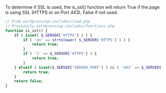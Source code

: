 To determine if SSL is used, the is_ssl() function will return True
if the page is using SSL (HTTPS or on Port 443), False if not
used.

```php
// From wordpress/wp-includes/load.php
// Previously wordpress/wp-includes/functions.php
function is_ssl() {
    if ( isset( $_SERVER['HTTPS'] ) ) {
        if ( 'on' == strtolower( $_SERVER['HTTPS'] ) ) {
            return true;
        }
        if ( '1' == $_SERVER['HTTPS'] ) {
            return true;
        }
    } elseif ( isset($_SERVER['SERVER_PORT'] ) && ( '443' == $_SERVER['SERVER_PORT'] ) ) {
        return true;
    }
    return false;
}
```